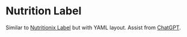 # Nutrition Label

Similar to [Nutritionix Label](/data-commons/docs/food/) but with YAML layout. Assist from [ChatGPT](https://chatgpt.com/share/68ade5c5-9b05-46a8-a0da-ccd771289693).

